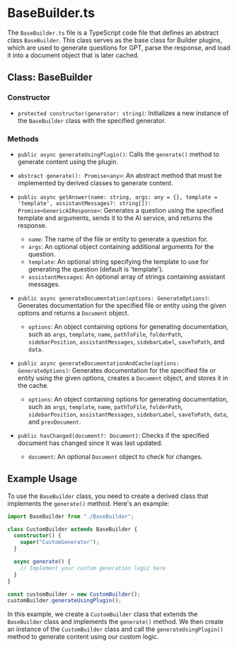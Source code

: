 # BaseBuilder.ts

The `BaseBuilder.ts` file is a TypeScript code file that defines an abstract class `BaseBuilder`. This class serves as the base class for Builder plugins, which are used to generate questions for GPT, parse the response, and load it into a document object that is later cached.

## Class: BaseBuilder

### Constructor

- `protected constructor(generator: string)`: Initializes a new instance of the `BaseBuilder` class with the specified generator.

### Methods

- `public async generateUsingPlugin()`: Calls the `generate()` method to generate content using the plugin.

- `abstract generate(): Promise<any>`: An abstract method that must be implemented by derived classes to generate content.

- `public async getAnswer(name: string, args: any = {}, template = 'template', assistantMessages?: string[]): Promise<GenericAIResponse>`: Generates a question using the specified template and arguments, sends it to the AI service, and returns the response.

  - `name`: The name of the file or entity to generate a question for.
  - `args`: An optional object containing additional arguments for the question.
  - `template`: An optional string specifying the template to use for generating the question (default is 'template').
  - `assistantMessages`: An optional array of strings containing assistant messages.

- `public async generateDocumentation(options: GenerateOptions)`: Generates documentation for the specified file or entity using the given options and returns a `Document` object.

  - `options`: An object containing options for generating documentation, such as `args`, `template`, `name`, `pathToFile`, `folderPath`, `sidebarPosition`, `assistantMessages`, `sidebarLabel`, `saveToPath`, and `data`.

- `public async generateDocumentationAndCache(options: GenerateOptions)`: Generates documentation for the specified file or entity using the given options, creates a `Document` object, and stores it in the cache.

  - `options`: An object containing options for generating documentation, such as `args`, `template`, `name`, `pathToFile`, `folderPath`, `sidebarPosition`, `assistantMessages`, `sidebarLabel`, `saveToPath`, `data`, and `prevDocument`.

- `public hasChanged(document?: Document)`: Checks if the specified document has changed since it was last updated.

  - `document`: An optional `Document` object to check for changes.

## Example Usage

To use the `BaseBuilder` class, you need to create a derived class that implements the `generate()` method. Here's an example:

```typescript
import BaseBuilder from "./BaseBuilder";

class CustomBuilder extends BaseBuilder {
  constructor() {
    super("CustomGenerator");
  }

  async generate() {
    // Implement your custom generation logic here
  }
}

const customBuilder = new CustomBuilder();
customBuilder.generateUsingPlugin();
```

In this example, we create a `CustomBuilder` class that extends the `BaseBuilder` class and implements the `generate()` method. We then create an instance of the `CustomBuilder` class and call the `generateUsingPlugin()` method to generate content using our custom logic.